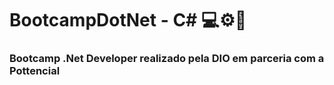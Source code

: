 # BootcampDotNet - C# 💻⚙️📖

### Bootcamp .Net Developer realizado pela DIO em parceria com a Pottencial 

